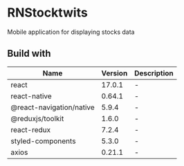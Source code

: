 # RNStocktwits

Mobile application for displaying stocks data

## Build with

| Name      | Version | Description |
| ------- | ------- | ----------- |
| react | 17.0.1 | -       |
| react-native | 0.64.1 | -       |
| @react-navigation/native | 5.9.4 | -       |
| @reduxjs/toolkit | 1.6.0 | -       |
| react-redux | 7.2.4 | -       |
| styled-components | 5.3.0 | -       |
| axios | 0.21.1 | -       |

